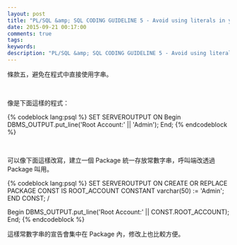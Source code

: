 ```yaml
---
layout: post
title: "PL/SQL &amp; SQL CODING GUIDELINE 5 - Avoid using literals in your code"
date: 2015-09-21 00:17:00
comments: true
tags: 
keywords: 
description: "PL/SQL &amp; SQL CODING GUIDELINE 5 - Avoid using literals in your code"
---
```


條款五，避免在程式中直接使用字串。  

<!-- More -->

<br/>


像是下面這樣的程式：

{% codeblock lang:psql %}
SET SERVEROUTPUT ON
Begin
    DBMS_OUTPUT.put_line('Root Account:' || 'Admin');
End;
{% endcodeblock %}

<br/>


可以像下面這樣改寫，建立一個 Package 統一存放常數字串，呼叫端改透過 Package 叫用。  

{% codeblock lang:psql %}
SET SERVEROUTPUT ON
CREATE OR REPLACE PACKAGE CONST
IS
    ROOT_ACCOUNT CONSTANT varchar(50) := 'Admin';
END CONST;
/

Begin
    DBMS_OUTPUT.put_line('Root Account:' || CONST.ROOT_ACCOUNT);
End;
{% endcodeblock %}

這樣常數字串的宣告會集中在 Package 內，修改上也比較方便。  
